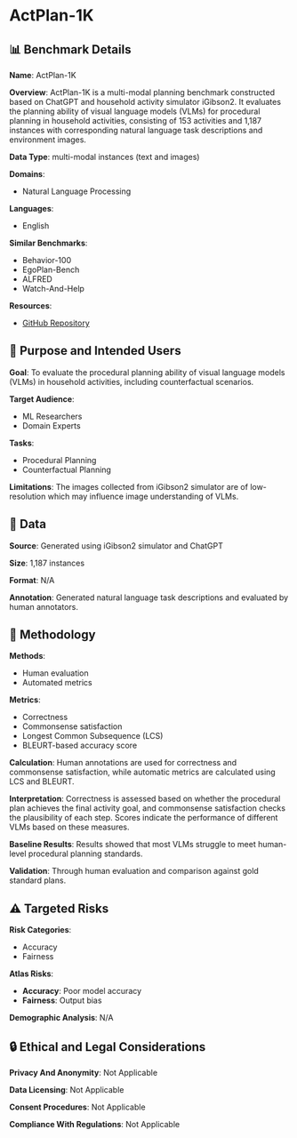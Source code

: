 # ActPlan-1K

## 📊 Benchmark Details

**Name**: ActPlan-1K

**Overview**: ActPlan-1K is a multi-modal planning benchmark constructed based on ChatGPT and household activity simulator iGibson2. It evaluates the planning ability of visual language models (VLMs) for procedural planning in household activities, consisting of 153 activities and 1,187 instances with corresponding natural language task descriptions and environment images.

**Data Type**: multi-modal instances (text and images)

**Domains**:
- Natural Language Processing

**Languages**:
- English

**Similar Benchmarks**:
- Behavior-100
- EgoPlan-Bench
- ALFRED
- Watch-And-Help

**Resources**:
- [GitHub Repository](https://github.com/HKUST-KnowComp/ActPlan-1K)

## 🎯 Purpose and Intended Users

**Goal**: To evaluate the procedural planning ability of visual language models (VLMs) in household activities, including counterfactual scenarios.

**Target Audience**:
- ML Researchers
- Domain Experts

**Tasks**:
- Procedural Planning
- Counterfactual Planning

**Limitations**: The images collected from iGibson2 simulator are of low-resolution which may influence image understanding of VLMs.

## 💾 Data

**Source**: Generated using iGibson2 simulator and ChatGPT

**Size**: 1,187 instances

**Format**: N/A

**Annotation**: Generated natural language task descriptions and evaluated by human annotators.

## 🔬 Methodology

**Methods**:
- Human evaluation
- Automated metrics

**Metrics**:
- Correctness
- Commonsense satisfaction
- Longest Common Subsequence (LCS)
- BLEURT-based accuracy score

**Calculation**: Human annotations are used for correctness and commonsense satisfaction, while automatic metrics are calculated using LCS and BLEURT.

**Interpretation**: Correctness is assessed based on whether the procedural plan achieves the final activity goal, and commonsense satisfaction checks the plausibility of each step. Scores indicate the performance of different VLMs based on these measures.

**Baseline Results**: Results showed that most VLMs struggle to meet human-level procedural planning standards.

**Validation**: Through human evaluation and comparison against gold standard plans.

## ⚠️ Targeted Risks

**Risk Categories**:
- Accuracy
- Fairness

**Atlas Risks**:
- **Accuracy**: Poor model accuracy
- **Fairness**: Output bias

**Demographic Analysis**: N/A

## 🔒 Ethical and Legal Considerations

**Privacy And Anonymity**: Not Applicable

**Data Licensing**: Not Applicable

**Consent Procedures**: Not Applicable

**Compliance With Regulations**: Not Applicable

